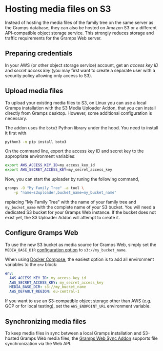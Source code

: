 # Hosting media files on S3

Instead of hosting the media files of the family tree on the same server as the Gramps database, they can also be hosted on Amazon S3 or a different API-compatible object storage service. This strongly reduces storage and traffic requirements for the Gramps Web server.

## Preparing credentials

In your AWS (or other object storage service) account, get an *access key ID* and *secret access key* (you may first want to create a separate user with a security policy allowing only access to S3).

## Upload media files

To upload your existing media files to S3, on Linux you can use a local Gramps installation with the S3 Media Uploader Addon, that you can install directly from Gramps desktop. However, some additional configuration is necessary.

The addon uses the `boto3` Python library under the hood. You need to install it first with

```bash
python3 -m pip install boto3
```

On the command line, export the access key ID and secret key to the appropriate environment variables:
```bash
export AWS_ACCESS_KEY_ID=my_access_key_id
export AWS_SECRET_ACCESS_KEY=my_secret_access_key
```

Now, you can start the uploader by runing the following command,

```bash
gramps -O "My Family Tree" -a tool \
    -p "name=s3uploader,bucket_name=my_bucket_name"
```

replacing "My Family Tree" with the name of your family tree and `my_bucket_name` with the complete name of your S3 bucket. You will need a dedicated S3 bucket for your Gramps Web instance. If the bucket does not exist yet, the S3 Uploader Addon will attempt to create it.

## Configure Gramps Web

To use the new S3 bucket as media source for Gramps Web, simply set the `MEDIA_BASE_DIR` [configuration option](Configuration.md) to `s3://my_bucket_name`.

When using [Docker Compose](install_setup/deployment.md), the easiest option is to add all environment variables to the `env` block:

```yaml
env:
  AWS_ACCESS_KEY_ID: my_access_key_id
  AWS_SECRET_ACCESS_KEY: my_secret_access_key
  MEDIA_BASE_DIR: s3://my_bucket_name
  AWS_DEFAULT_REGION: eu-central-1
```

If you want to use an S3-compatible object storage other than AWS (e.g. GCP or for local testing), set the `AWS_ENDPOINT_URL` environment variable.

## Synchronizing media files

To keep media files in sync between a local Gramps installation and S3-hosted Gramps Web media files, the [Gramps Web Sync Addon](user-guide/sync.md) supports file synchronization via the Web API.